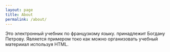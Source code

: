 ```yaml
---
layout: page
title: About
permalink: /about/
---
```


Это электронный учебник по французкому языку. принадлежит Богдану Петрову.
Является примером токо как можно организовать учебный материиал используя HTML.
